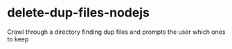 # delete-dup-files-nodejs
Crawl through a directory finding dup files and prompts the user which ones to keep
